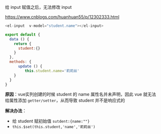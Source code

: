 给 input 赋值之后，无法修改 input

https://www.cnblogs.com/huanhuan55/p/12302333.html

```js
<el-input  v-model="student.name"></el-input>

export default {
  data () {
    return {
      student:{}
    }
  },
  methods: {
      update () {
         this.student.name='莉莉丝'
    }
  }
}
```

**原因**：vue实列创建的时候 student 的 name 属性名并未声明，因此 vue 就无法给属性添加 `getter/setter`，从而导致 student 并不是响应式的

**解决办法**：

- 给 student 赋初始值  `sutdent:{name:""}`
- `this.$set(this.student,'name','莉莉丝')`